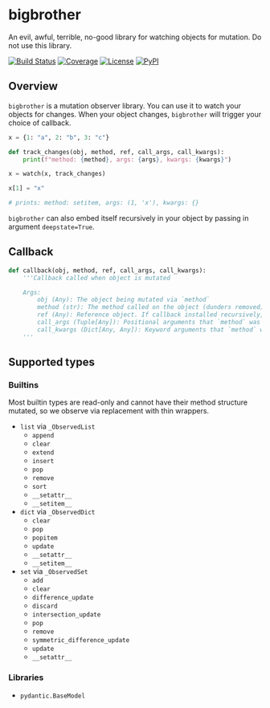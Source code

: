# bigbrother
An evil, awful, terrible, no-good library for watching objects for mutation. Do not use this library.

[![Build Status](https://github.com/1kbgz/bigbrother/workflows/Build%20Status/badge.svg?branch=main)](https://github.com/1kbgz/bigbrother/actions?query=workflow%3A%22Build+Status%22)
[![Coverage](https://codecov.io/gh/1kbgz/bigbrother/branch/main/graph/badge.svg)](https://codecov.io/gh/1kbgz/bigbrother)
[![License](https://img.shields.io/github/license/1kbgz/bigbrother)](https://github.com/1kbgz/bigbrother)
[![PyPI](https://img.shields.io/pypi/v/bigbrother.svg)](https://pypi.python.org/pypi/bigbrother)

## Overview
`bigbrother` is a mutation observer library. You can use it to watch your objects for changes. When your object changes, `bigbrother` will trigger your choice of callback.


```python
x = {1: "a", 2: "b", 3: "c"}

def track_changes(obj, method, ref, call_args, call_kwargs):
    print(f"method: {method}, args: {args}, kwargs: {kwargs}")

x = watch(x, track_changes)

x[1] = "x"

# prints: method: setitem, args: (1, 'x'), kwargs: {}
```

`bigbrother` can also embed itself recursively in your object by passing in argument `deepstate=True`.


## Callback

```python
def callback(obj, method, ref, call_args, call_kwargs):
    '''Callback called when object is mutated

    Args:
        obj (Any): The object being mutated via `method`
        method (str): The method called on the object (dunders removed)
        ref (Any): Reference object. If callback installed recursively, `ref` will be the entrypoint
        call_args (Tuple[Any]): Positional arguments that `method` was called with on `obj`
        call_kwargs (Dict[Any, Any]): Keyword arguments that `method` was called with on `obj`
    '''
```


## Supported types

### Builtins
Most builtin types are read-only and cannot have their method structure mutated, so we observe via replacement with thin wrappers.

- `list` via `_ObservedList`
    - `append`
    - `clear`
    - `extend`
    - `insert`
    - `pop`
    - `remove`
    - `sort`
    - `__setattr__`
    - `__setitem__`
- `dict` via `_ObservedDict`
    - `clear`
    - `pop`
    - `popitem`
    - `update`
    - `__setattr__`
    - `__setitem__`
- `set` via `_ObservedSet`
    - `add`
    - `clear`
    - `difference_update`
    - `discard`
    - `intersection_update`
    - `pop`
    - `remove`
    - `symmetric_difference_update`
    - `update`
    - `__setattr__`


### Libraries
- `pydantic.BaseModel`
